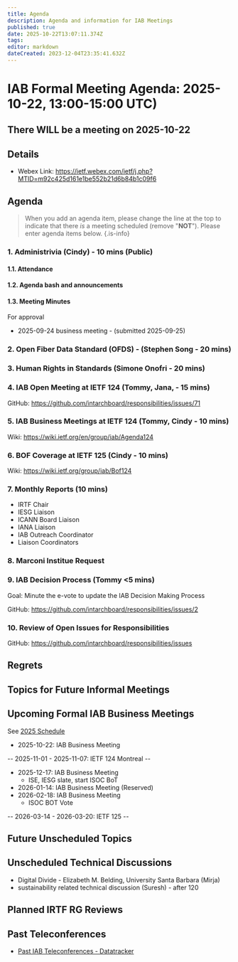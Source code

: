 ```yaml
---
title: Agenda
description: Agenda and information for IAB Meetings
published: true
date: 2025-10-22T13:07:11.374Z
tags: 
editor: markdown
dateCreated: 2023-12-04T23:35:41.632Z
---
```


# IAB Formal Meeting Agenda: 2025-10-22, 13:00-15:00 UTC)

## There WILL be a meeting on 2025-10-22

## Details

* Webex Link: https://ietf.webex.com/ietf/j.php?MTID=m92c425d161e1be552b21d6b84b1c09f6


## Agenda

> When you add an agenda item, please change the line at the top to indicate that there *is* a meeting scheduled (remove "**NOT**"). Please enter agenda items below.
{.is-info}

### 1. Administrivia (Cindy) - 10 mins (Public)

#### 1.1. Attendance

#### 1.2. Agenda bash and announcements

#### 1.3. Meeting Minutes

For approval

-  2025-09-24 business meeting - (submitted 2025-09-25) 


### 2. Open Fiber Data Standard (OFDS) - (Stephen Song - 20 mins)


### 3. Human Rights in Standards (Simone Onofri - 20 mins)


### 4. IAB Open Meeting at IETF 124 (Tommy, Jana, - 15 mins)

  GitHub: https://github.com/intarchboard/responsibilities/issues/71


### 5. IAB Business Meetings at IETF 124 (Tommy, Cindy - 10 mins)

  Wiki: https://wiki.ietf.org/en/group/iab/Agenda124


### 6. BOF Coverage at IETF 125 (Cindy - 10 mins)

  Wiki: https://wiki.ietf.org/group/iab/Bof124


### 7. Monthly Reports (10 mins)

- IRTF Chair
- IESG Liaison
- ICANN Board Liaison
- IANA Liaison
- IAB Outreach Coordinator
- Liaison Coordinators


### 8. Marconi Institue Request

### 9. IAB Decision Process (Tommy <5 mins)

 Goal: Minute the e-vote to update the IAB Decision Making Process

 GitHub: https://github.com/intarchboard/responsibilities/issues/2


### 10. Review of Open Issues for Responsibilities

 GitHub: https://github.com/intarchboard/responsibilities/issues



## Regrets



 


## Topics for Future Informal Meetings



## Upcoming Formal IAB Business Meetings

See [2025 Schedule](https://wiki.ietf.org/group/iab/2025_Schedule)

- 2025-10-22: IAB Business Meeting 

-- 2025-11-01 - 2025-11-07: IETF 124 Montreal --

- 2025-12-17: IAB Business Meeting
    - ISE, IESG slate, start ISOC BoT
- 2026-01-14: IAB Business Meeting (Reserved)
- 2026-02-18: IAB Business Meeting 
    - ISOC BOT Vote
    
-- 2026-03-14 - 2026-03-20: IETF 125 --

## Future Unscheduled Topics 


## Unscheduled Technical Discussions

* Digital Divide - Elizabeth M. Belding, University Santa Barbara (Mirja)
* sustainability related technical discussion (Suresh) - after 120


## Planned IRTF RG Reviews 

## Past Teleconferences 

* [Past IAB Teleconferences - Datatracker](https://datatracker.ietf.org/group/iab/meetings/)


<!--
### Alternate Zoom info:

* [Zoom link](https://ietf.zoom.us/j/2649121587?pwd=dVJXTHRoQ2RqeE5tY2huWFFDdTFpdz09)
* Passcode: 1234
-->
